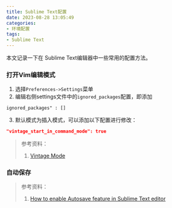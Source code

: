 ```yaml
---
title: Sublime Text配置
date: 2023-08-28 13:05:49
categories:
- 环境配置
tags:
- Sublime Text 
---
```

本文记录一下在 Sublime Text编辑器中一些常用的配置方法。
<!--more-->

### 打开Vim编辑模式
1. 选择`Preferences->Settings`菜单
2. 编辑右侧settings文件中的`ignored_packages`配置，即添加
 ```
ignored_packages" : []
```
3. 默认模式为插入模式，可以添加以下配置进行修改：
```json
"vintage_start_in_command_mode": true
```
> 参考资料：
> 1. [Vintage Mode](https://www.sublimetext.com/docs/vintage.html)

### 自动保存

> 参考资料：
> 1. [How to enable Autosave feature in Sublime Text editor](https://salitha94.blogspot.com/2017/11/how-to-enable-autosave-feature-in-sublime-text.html)